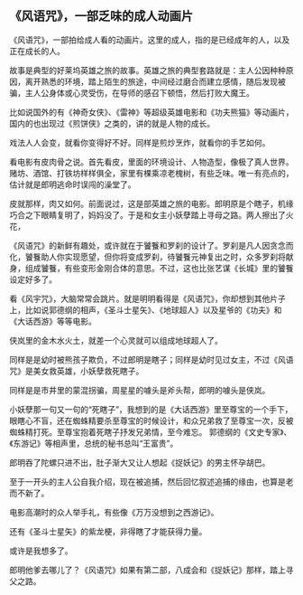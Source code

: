 
## 《风语咒》，一部乏味的成人动画片

《风语咒》，一部拍给成人看的动画片。这里的成人，指的是已经成年的人，以及正在成长的人。

故事是典型的好莱坞英雄之旅的故事。英雄之旅的典型套路就是：主人公因种种原因，离开熟悉的环境，踏上陌生的旅途，中间经过磨合而建立感情，随后发现被骗，主人公身体或心灵受伤，在导师的感召下顿悟，然后打败大魔王。

比如说国外的有《神奇女侠》、《雷神》等超级英雄电影和《功夫熊猫》等动画片，国内的也出现过《煎饼侠》之类的，讲的就是人物的成长。

戏法人人会变，就看你变得好不好。同样是煎炒烹炸，就看你的手艺如何。

看电影有皮肉骨之说。首先看皮，里面的环境设计、人物造型，像极了真人世界。赌坊、酒馆、打铁坊样样俱全，家里有棵乘凉老槐树，有些乏味。唯一有亮点的，估计就是郎明逃命时误闯的澡堂了。

皮就那样，肉又如何。前面说过，这是部英雄之旅的电影。郎明原是个瞎子，机缘巧合之下眼睛复明了，妈妈没了。于是和女主小妖孽踏上寻母之路。两人擦出了火花，

《风语咒》的新鲜有趣处，或许就在于饕餮和罗刹的设计了。罗刹是凡人因贪念而化，饕餮助人你实现愿望，但你将变成罗刹，待饕餮元神复出之时，众多罗刹将献身，组成饕餮，有些变形金刚合体的意思。不过，这也比张艺谋《长城》里的饕餮设定好多了。







看《风宇咒》，大脑常常会跳片。就是明明看得是《风语咒》，你却想到其他片子上，比如说郭德纲的相声，《圣斗士星矢》、《地球超人》以及星爷的《功夫》和《大话西游》等等电影。

侠岚里的金木水火土，就差一个心灵就可以组成地球超人了。


同样是是幼时被熊孩子欺负，不过郎明是瞎子；同样是幼时见过女主，不过《风语咒》是美女救英雄，小妖孽救死瞎子。

同样是是市井里的蒙混拐骗，周星星的噱头是斧头帮，郎明的噱头是侠岚。

小妖孽那一句又一句的“死瞎子”，我想到的是《大话西游》里至尊宝的一个手下，眼瞎心不盲，还在蜘蛛精要杀至尊宝的时候设计，和众兄弟救了至尊宝一次，反被蜘蛛精打死。至尊宝抱着死瞎子抒发兄弟情，至今难忘。
郭德纲的《文史专家》、《东游记》等相声里，总统的秘书总叫“王富贵”。

郎明吞了陀螺只进不出，肚子渐大又让人想起《捉妖记》的男主怀孕胡巴。

至于一开头的主人公自我介绍，现在被追捕，然后回忆叙述追捕的缘由，也算是老而不新了。

电影高潮时的众人举手礼，有些像《万万没想到之西游记》。

还有《圣斗士星矢》的紫龙梗，非得瞎了才能获得力量。

或许是我想多了。


郎明他爹去哪儿了？《风语咒》如果有第二部，八成会和《捉妖记》那样，踏上寻父之路。

<!--stackedit_data:
eyJoaXN0b3J5IjpbLTY3NjA4NzQ3NCwyNzgzNjQ1NDldfQ==
-->